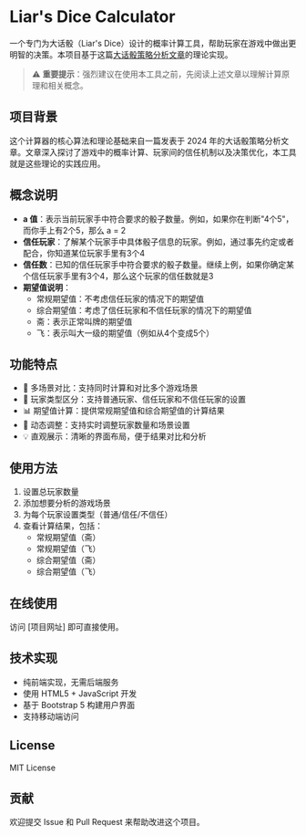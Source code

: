 # Liar's Dice Calculator

一个专门为大话骰（Liar's Dice）设计的概率计算工具，帮助玩家在游戏中做出更明智的决策。本项目基于这篇[大话骰策略分析文章](https://www.zhihu.com/question/34550536/answer/3392830908)的理论实现。

> ⚠️ **重要提示**：强烈建议在使用本工具之前，先阅读上述文章以理解计算原理和相关概念。

## 项目背景

这个计算器的核心算法和理论基础来自一篇发表于 2024 年的大话骰策略分析文章。文章深入探讨了游戏中的概率计算、玩家间的信任机制以及决策优化，本工具就是这些理论的实践应用。

## 概念说明

- **a 值**：表示当前玩家手中符合要求的骰子数量。例如，如果你在判断"4个5"，而你手上有2个5，那么 a = 2
- **信任玩家**：了解某个玩家手中具体骰子信息的玩家。例如，通过事先约定或者配合，你知道某位玩家手里有3个4
- **信任数**：已知的信任玩家手中符合要求的骰子数量。继续上例，如果你确定某个信任玩家手里有3个4，那么这个玩家的信任数就是3
- **期望值说明**：
  - 常规期望值：不考虑信任玩家的情况下的期望值
  - 综合期望值：考虑了信任玩家和不信任玩家的情况下的期望值
  - 斋：表示正常叫牌的期望值
  - 飞：表示叫大一级的期望值（例如从4个变成5个）

## 功能特点

- 🎲 多场景对比：支持同时计算和对比多个游戏场景
- 👥 玩家类型区分：支持普通玩家、信任玩家和不信任玩家的设置
- 📊 期望值计算：提供常规期望值和综合期望值的计算结果
- 🔄 动态调整：支持实时调整玩家数量和场景设置
- 💡 直观展示：清晰的界面布局，便于结果对比和分析

## 使用方法

1. 设置总玩家数量
2. 添加想要分析的游戏场景
3. 为每个玩家设置类型（普通/信任/不信任）
4. 查看计算结果，包括：
   - 常规期望值（斋）
   - 常规期望值（飞）
   - 综合期望值（斋）
   - 综合期望值（飞）

## 在线使用

访问 [项目网址] 即可直接使用。

## 技术实现

- 纯前端实现，无需后端服务
- 使用 HTML5 + JavaScript 开发
- 基于 Bootstrap 5 构建用户界面
- 支持移动端访问

## License

MIT License

## 贡献

欢迎提交 Issue 和 Pull Request 来帮助改进这个项目。
